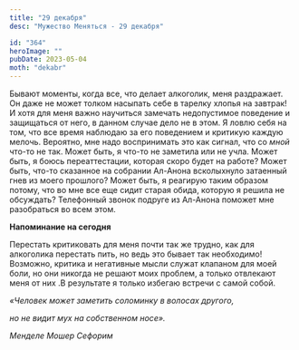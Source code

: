 ```yaml
---
title: "29 декабря"
desc: "Мужество Меняться - 29 декабря"

id: "364"
heroImage: ""
pubDate: 2023-05-04
moth: "dekabr"
---
```


Бывают моменты, когда все, что делает алкоголик, меня раздражает. Он даже не
может толком насыпать себе в тарелку хлопья на завтрак! И хотя для меня важно
научиться замечать недопустимое поведение и защищаться от него, в данном
случае дело не в этом. Я ловлю себя на том, что все время наблюдаю за его
поведением и критикую каждую мелочь. Вероятно, мне надо воспринимать это как
сигнал, что со _мной_ что-то не так. Может быть, я что-то не заметила или не
учла. Может быть, я боюсь переаттестации, которая скоро будет на работе? Может
быть, что-то сказанное на собрании Ал-Анона всколыхнуло затаенный гнев из
моего прошлого? Может быть, я реагирую таким образом потому, что во мне все
еще сидит старая обида, которую я решила не обсуждать? Телефонный звонок
подруге из Ал-Анона поможет мне разобраться во всем этом.

**Напоминание на сегодня**

Перестать критиковать для меня почти так же трудно, как для алкоголика
перестать пить, но ведь это бывает так необходимо! Возможно, критика и
негативные мысли служат клапаном для моей боли, но они никогда не решают моих
проблем, а только отвлекают меня от них .В результате я только избегаю встречи
с самой собой.

_«Человек может заметить соломинку в волосах другого,_

_но не видит мух на собственном носе»._

_Менделе Мошер Сефорим_
